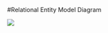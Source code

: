 #Relational Entity Model Diagram

<img src="C:\Users\AlanPatrik\Documents\Pessoal\projects\Marketplace-Project\marketplace-api\docs\diagrama-marketplace-api.png">
